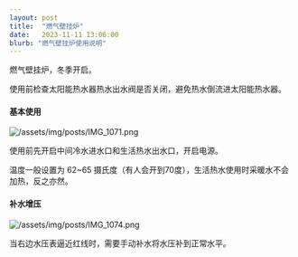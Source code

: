 ```yaml
---
layout: post
title:  "燃气壁挂炉"
date:   2023-11-11 13:06:00
blurb: "燃气壁挂炉使用说明"
---
```


燃气壁挂炉，冬季开启。

使用前检查太阳能热水器热水出水阀是否关闭，避免热水倒流进太阳能热水器。

#### 基本使用

![/assets/img/posts/IMG_1071.png](燃气壁挂炉)

使用前先开启中间冷水进水口和生活热水出水口，开启电源。

温度一般设置为 62~65 摄氏度（有人会开到70度），生活热水使用时采暖水不会加热，反之亦然。

#### 补水增压

![/assets/img/posts/IMG_1074.png](补水阀门)

当右边水压表逼近红线时，需要手动补水将水压补到正常水平。
